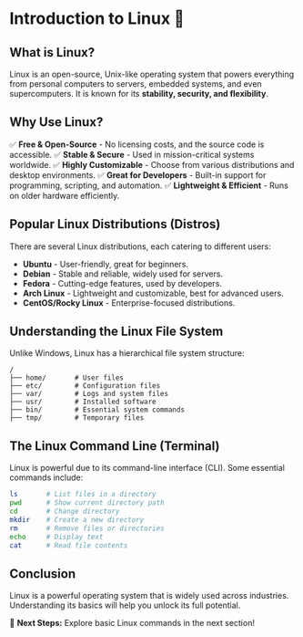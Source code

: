 # Introduction to Linux 🐧

## What is Linux?
Linux is an open-source, Unix-like operating system that powers everything from personal computers to servers, embedded systems, and even supercomputers. It is known for its **stability, security, and flexibility**.

## Why Use Linux?
✅ **Free & Open-Source** - No licensing costs, and the source code is accessible.
✅ **Stable & Secure** - Used in mission-critical systems worldwide.
✅ **Highly Customizable** - Choose from various distributions and desktop environments.
✅ **Great for Developers** - Built-in support for programming, scripting, and automation.
✅ **Lightweight & Efficient** - Runs on older hardware efficiently.

## Popular Linux Distributions (Distros)
There are several Linux distributions, each catering to different users:
- **Ubuntu** - User-friendly, great for beginners.
- **Debian** - Stable and reliable, widely used for servers.
- **Fedora** - Cutting-edge features, used by developers.
- **Arch Linux** - Lightweight and customizable, best for advanced users.
- **CentOS/Rocky Linux** - Enterprise-focused distributions.

## Understanding the Linux File System
Unlike Windows, Linux has a hierarchical file system structure:
```
/
├── home/       # User files
├── etc/        # Configuration files
├── var/        # Logs and system files
├── usr/        # Installed software
├── bin/        # Essential system commands
├── tmp/        # Temporary files
```

## The Linux Command Line (Terminal)
Linux is powerful due to its command-line interface (CLI). Some essential commands include:
```bash
ls       # List files in a directory
pwd      # Show current directory path
cd       # Change directory
mkdir    # Create a new directory
rm       # Remove files or directories
echo     # Display text
cat      # Read file contents
```

## Conclusion
Linux is a powerful operating system that is widely used across industries. Understanding its basics will help you unlock its full potential.

🚀 **Next Steps:** Explore basic Linux commands in the next section!
